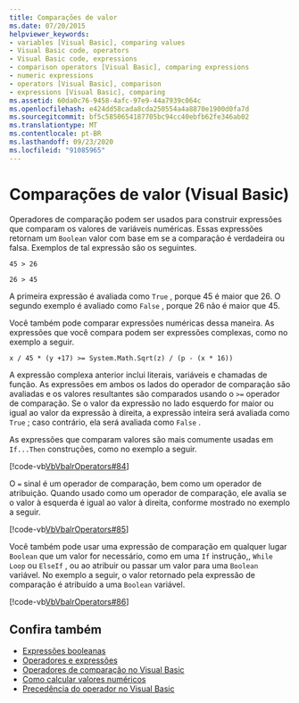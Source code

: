 ```yaml
---
title: Comparações de valor
ms.date: 07/20/2015
helpviewer_keywords:
- variables [Visual Basic], comparing values
- Visual Basic code, operators
- Visual Basic code, expressions
- comparison operators [Visual Basic], comparing expressions
- numeric expressions
- operators [Visual Basic], comparison
- expressions [Visual Basic], comparing
ms.assetid: 60da0c76-9458-4afc-97e9-44a7939c064c
ms.openlocfilehash: e424dd58cada8cda250554a4a8870e1900d0fa7d
ms.sourcegitcommit: bf5c5850654187705bc94cc40ebfb62fe346ab02
ms.translationtype: MT
ms.contentlocale: pt-BR
ms.lasthandoff: 09/23/2020
ms.locfileid: "91085965"
---
```

# <a name="value-comparisons-visual-basic"></a>Comparações de valor (Visual Basic)

Operadores de comparação podem ser usados para construir expressões que comparam os valores de variáveis numéricas. Essas expressões retornam um `Boolean` valor com base em se a comparação é verdadeira ou falsa. Exemplos de tal expressão são os seguintes.  
  
 `45 > 26`  
  
 `26 > 45`  
  
 A primeira expressão é avaliada como `True` , porque 45 é maior que 26. O segundo exemplo é avaliado como `False` , porque 26 não é maior que 45.  
  
 Você também pode comparar expressões numéricas dessa maneira. As expressões que você compara podem ser expressões complexas, como no exemplo a seguir.  
  
 `x / 45 * (y +17) >= System.Math.Sqrt(z) / (p - (x * 16))`  
  
 A expressão complexa anterior inclui literais, variáveis e chamadas de função. As expressões em ambos os lados do operador de comparação são avaliadas e os valores resultantes são comparados usando o `>=` operador de comparação. Se o valor da expressão no lado esquerdo for maior ou igual ao valor da expressão à direita, a expressão inteira será avaliada como `True` ; caso contrário, ela será avaliada como `False` .  
  
 As expressões que comparam valores são mais comumente usadas em `If...Then` construções, como no exemplo a seguir.  
  
 [!code-vb[VbVbalrOperators#84](~/samples/snippets/visualbasic/VS_Snippets_VBCSharp/VbVbalrOperators/VB/Class1.vb#84)]  
  
 O `=` sinal é um operador de comparação, bem como um operador de atribuição. Quando usado como um operador de comparação, ele avalia se o valor à esquerda é igual ao valor à direita, conforme mostrado no exemplo a seguir.  
  
 [!code-vb[VbVbalrOperators#85](~/samples/snippets/visualbasic/VS_Snippets_VBCSharp/VbVbalrOperators/VB/Class1.vb#85)]  
  
 Você também pode usar uma expressão de comparação em qualquer lugar `Boolean` que um valor for necessário, como em uma `If` instrução,, `While` `Loop` ou `ElseIf` , ou ao atribuir ou passar um valor para uma `Boolean` variável. No exemplo a seguir, o valor retornado pela expressão de comparação é atribuído a uma `Boolean` variável.  
  
 [!code-vb[VbVbalrOperators#86](~/samples/snippets/visualbasic/VS_Snippets_VBCSharp/VbVbalrOperators/VB/Class1.vb#86)]  
  
## <a name="see-also"></a>Confira também

- [Expressões booleanas](boolean-expressions.md)
- [Operadores e expressões](index.md)
- [Operadores de comparação no Visual Basic](comparison-operators.md)
- [Como calcular valores numéricos](how-to-calculate-numeric-values.md)
- [Precedência do operador no Visual Basic](../../../language-reference/operators/operator-precedence.md)
